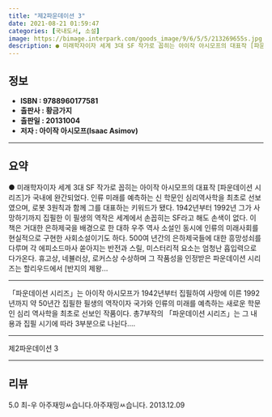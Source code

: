 ```yaml
---
title: "제2파운데이션 3"
date: 2021-08-21 01:59:47
categories: [국내도서, 소설]
image: https://bimage.interpark.com/goods_image/9/6/5/5/213269655s.jpg
description: ● 미래학자이자 세계 3대 SF 작가로 꼽히는 아이작 아시모프의 대표작 [파운데이션 시리즈]가 국내에 완간되었다. 인류 미래를 예측하는 신 학문인 심리역사학을 최초로 선보였으며, 로봇 3원칙과 함께 그를 대표하는 키워드가 됐다. 1942년부터 1992년 그가 사망하기까지 집필한 이 필
---
```


## **정보**

- **ISBN : 9788960177581**
- **출판사 : 황금가지**
- **출판일 : 20131004**
- **저자 : 아이작 아시모프(Isaac Asimov)**

------



## **요약**

●  미래학자이자 세계 3대 SF 작가로 꼽히는 아이작 아시모프의 대표작 [파운데이션 시리즈]가 국내에 완간되었다. 인류 미래를 예측하는 신 학문인 심리역사학을 최초로 선보였으며, 로봇 3원칙과 함께 그를 대표하는 키워드가 됐다. 1942년부터 1992년 그가 사망하기까지 집필한 이 필생의 역작은 세계에서 손꼽히는 SF라고 해도 손색이 없다. 이 책은 거대한 은하제국을 배경으로 한 대하 우주 역사 소설인 동시에 인류의 미래사회를 현실적으로 구현한 사회소설이기도 하다. 500여 년간의 은하제국들에 대한 흥망성쇠를 다루며 각 에피소드마사 쏟아지는 반전과 스릴, 미스터리적 요소는 엄청난 흡입력으로 다가온다. 휴고상, 네뷸러상, 로커스상 수상하며 그 작품성을 인정받은 파운데이션 시리즈는 할리우드에서 [반지의 제왕...

------

「파운데이션 시리즈」는 아이작 아시모프가 1942년부터 집필하여 사망에 이른 1992년까지 약 50년간 집필한 필생의 역작이자 국가와 인류의 미래를 예측하는 새로운 학문인 심리 역사학을 최초로 선보인 작품이다. 총7부작의 「파운데이션 시리즈」는 그 내용과 집필 시기에 따라 3부분으로 나뉜다.... 

------


제2파운데이션 3 

------


## **리뷰** 

5.0 최-우 아주재밍ㅆ습니다.아주재밍ㅆ습니다. 2013.12.09 <br/>